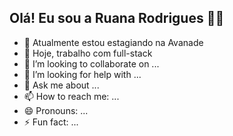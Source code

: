 ## Olá! Eu sou a Ruana Rodrigues 👋😀

- 🔭 Atualmente estou estagiando na Avanade
- 🌱 Hoje, trabalho com full-stack
- 👯 I’m looking to collaborate on ...
- 🤔 I’m looking for help with ...
- 💬 Ask me about ...
- 📫 How to reach me: ...
- 😄 Pronouns: ...
- ⚡ Fun fact: ...
